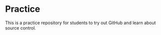 # Practice
This is a practice repository for students to try out GitHub and learn about source control.

